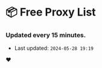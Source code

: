 # :package: Free Proxy List
### Updated every 15 minutes.

- Last updated: `2024-05-28 19:19`

:heart:
